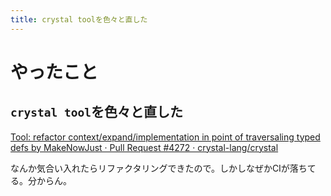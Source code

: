 ```yaml
---
title: crystal toolを色々と直した
---
```


<script async src="//cdn.embedly.com/widgets/platform.js"></script>

# やったこと

## `crystal tool`を色々と直した

<a class="embedly-card" href="https://github.com/crystal-lang/crystal/pull/4272">Tool: refactor context/expand/implementation in point of traversaling typed defs by MakeNowJust · Pull Request #4272 · crystal-lang/crystal</a>

なんか気合い入れたらリファクタリングできたので。しかしなぜかCIが落ちてる。分からん。
